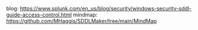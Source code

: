 blog: https://www.splunk.com/en_us/blog/security/windows-security-sddl-guide-access-control.html
mindmap: https://github.com/MHaggis/SDDLMaker/tree/main/MindMap
